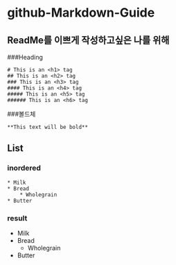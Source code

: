 # github-Markdown-Guide
## ReadMe를 이쁘게 작성하고싶은 나를 위해



###Heading

    # This is an <h1> tag
    ## This is an <h2> tag
    ### This is an <h3> tag
    #### This is an <h4> tag
    ##### This is an <h5> tag
    ###### This is an <h6> tag
    
    
###볼드체

    **This text will be bold**


## List

### inordered

    * Milk
    * Bread
        * Wholegrain
    * Butter
    
### result

* Milk
* Bread
    * Wholegrain
* Butter
